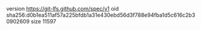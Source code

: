 version https://git-lfs.github.com/spec/v1
oid sha256:d0b1ea511af57a225bfdb1a31e430ebd56d3f788e94fba1d5c616c2b30902609
size 11597

